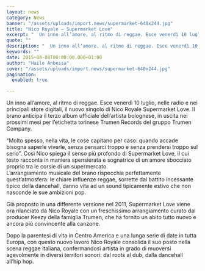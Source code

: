 ```yaml
---
layout: news
category: News
banner: "/assets/uploads/import.news/supermarket-640x244.jpg"
title: "Nico Royale – Supermarket Love"
excerpt: "  Un inno all’amore, al ritmo di reggae. Esce venerdì 10 luglio, nelle radio e nei principali store digitali, il nuovo singolo di Nico Royale Supermarket Love. Il brano anticipa il terzo album ufficiale dell’artista bolognese, in uscita nei prossimi mesi per l’etichetta torinese Trumen Records del gruppo Trumen Company. “Molto spesso, nella vita, le [&hellip"
quote: ""
description: "  Un inno all’amore, al ritmo di reggae. Esce venerdì 10 luglio, nelle radio e nei principali store digitali, il nuovo singolo di Nico Royale Supermarket Love. Il brano anticipa il terzo album ufficiale dell’artista bolognese, in uscita nei prossimi mesi per l’etichetta torinese Trumen Records del gruppo Trumen Company. “Molto spesso, nella vita, le [&hellip"
keywords: ""
date: 2015-08-08T00:00:00.000+01:00
author: "Haile Anbessa"
cover: "/assets/uploads/import.news/supermarket-640x244.jpg"
pagination:
  enabled: true

---
```


[](https://hotmc.com/wp-content/uploads/2015/08/supermarket.jpg)

Un inno all’amore, al ritmo di reggae. Esce venerdì 10 luglio, nelle radio e nei principali store digitali, il nuovo singolo di Nico Royale Supermarket Love. Il brano anticipa il terzo album ufficiale dell’artista bolognese, in uscita nei prossimi mesi per l’etichetta torinese Trumen Records del gruppo Trumen Company.

“Molto spesso, nella vita, le cose capitano per caso: quando accade bisogna saperle viverle, senza pensarci troppo e senza prendersi troppo sul serio”. Così Nico spiega il senso più profondo di Supermarket Love, il cui testo racconta in maniera spensierata e sognatrice di un amore sbocciato proprio tra le corsie di un supermercato.  
L’arrangiamento musicale del brano rispecchia perfettamente quest’atmosfera: le chiare influenze reggae, sorrette dal battito incessante tipico della dancehall, danno vita ad un sound tipicamente estivo che non nasconde le sue ambizioni pop.

Già proposto in una differente versione nel 2011, Supermarket Love viene ora rilanciato da Nico Royale con un freschissimo arrangiamento curato dal producer Keezy della famiglia Trumen, che ha fornito un abito tutto nuovo e ancora più convincente alla canzone.

Dopo la parentesi di vita in Centro America e una lunga serie di date in tutta Europa, con questo nuovo lavoro Nico Royale consolida il suo posto nella scena reggae italiana, confermandosi artista in grado di muoversi agevolmente in diversi territori sonori: dal roots al dub, dalla dancehall all’hip hop.